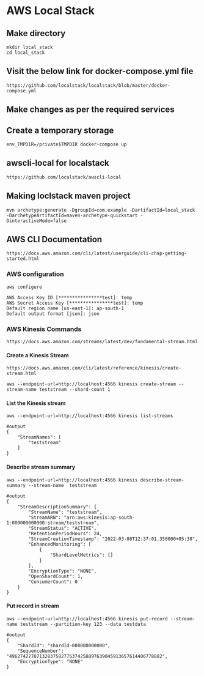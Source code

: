 # AWS Local Stack

## Make directory
```
mkdir local_stack
cd local_stack
```

## Visit the below link for docker-compose.yml file
```
https://github.com/localstack/localstack/blob/master/docker-compose.yml
```

## Make changes as per the required services

## Create a temporary storage
```
env_TMPDIR=/private$TMPDIR docker-compose up
```

## awscli-local for localstack
```
https://github.com/localstack/awscli-local
```

## Making loclstack maven project

```
mvn archetype:generate -DgroupId=com.example -DartifactId=local_stack -DarchetypeArtifactId=maven-archetype-quickstart -DinteractiveMode=false
```

## AWS CLI Documentation
```
https://docs.aws.amazon.com/cli/latest/userguide/cli-chap-getting-started.html
```

### AWS configuration
```
aws configure
```

```
AWS Access Key ID [****************test]: temp
AWS Secret Access Key [****************test]: temp
Default region name [us-east-1]: ap-south-1
Default output format [json]: json
```

### AWS Kinesis Commands
```
https://docs.aws.amazon.com/streams/latest/dev/fundamental-stream.html
```

#### Create a Kinesis Stream
```
https://docs.aws.amazon.com/cli/latest/reference/kinesis/create-stream.html
```

```
aws --endpoint-url=http://localhost:4566 kinesis create-stream --stream-name teststream --shard-count 1
```

#### List the Kinesis stream
```
aws --endpoint-url=http://localhost:4566 kinesis list-streams

#output
{
    "StreamNames": [
        "teststream"
    ]
}
```

#### Describe stream summary
```
aws --endpoint-url=http://localhost:4566 kinesis describe-stream-summary --stream-name  teststream

#output
{
    "StreamDescriptionSummary": {
        "StreamName": "teststream",
        "StreamARN": "arn:aws:kinesis:ap-south-1:000000000000:stream/teststream",
        "StreamStatus": "ACTIVE",
        "RetentionPeriodHours": 24,
        "StreamCreationTimestamp": "2022-03-08T12:37:01.350000+05:30",
        "EnhancedMonitoring": [
            {
                "ShardLevelMetrics": []
            }
        ],
        "EncryptionType": "NONE",
        "OpenShardCount": 1,
        "ConsumerCount": 0
    }
}
```

#### Put record in stream
```
aws --endpoint-url=http://localhost:4566 kinesis put-record --stream-name teststream --partition-key 123 --data testdata

#output
{
    "ShardId": "shardId-000000000000",
    "SequenceNumber": "49627427787132837582775374258897639045913657614406778882",
    "EncryptionType": "NONE"
}
```
